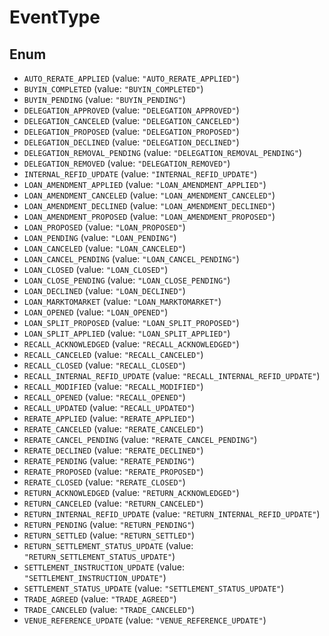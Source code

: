 # EventType

## Enum

* `AUTO_RERATE_APPLIED` (value: `"AUTO_RERATE_APPLIED"`)
* `BUYIN_COMPLETED` (value: `"BUYIN_COMPLETED"`)
* `BUYIN_PENDING` (value: `"BUYIN_PENDING"`)
* `DELEGATION_APPROVED` (value: `"DELEGATION_APPROVED"`)
* `DELEGATION_CANCELED` (value: `"DELEGATION_CANCELED"`)
* `DELEGATION_PROPOSED` (value: `"DELEGATION_PROPOSED"`)
* `DELEGATION_DECLINED` (value: `"DELEGATION_DECLINED"`)
* `DELEGATION_REMOVAL_PENDING` (value: `"DELEGATION_REMOVAL_PENDING"`)
* `DELEGATION_REMOVED` (value: `"DELEGATION_REMOVED"`)
* `INTERNAL_REFID_UPDATE` (value: `"INTERNAL_REFID_UPDATE"`)
* `LOAN_AMENDMENT_APPLIED` (value: `"LOAN_AMENDMENT_APPLIED"`)
* `LOAN_AMENDMENT_CANCELED` (value: `"LOAN_AMENDMENT_CANCELED"`)
* `LOAN_AMENDMENT_DECLINED` (value: `"LOAN_AMENDMENT_DECLINED"`)
* `LOAN_AMENDMENT_PROPOSED` (value: `"LOAN_AMENDMENT_PROPOSED"`)
* `LOAN_PROPOSED` (value: `"LOAN_PROPOSED"`)
* `LOAN_PENDING` (value: `"LOAN_PENDING"`)
* `LOAN_CANCELED` (value: `"LOAN_CANCELED"`)
* `LOAN_CANCEL_PENDING` (value: `"LOAN_CANCEL_PENDING"`)
* `LOAN_CLOSED` (value: `"LOAN_CLOSED"`)
* `LOAN_CLOSE_PENDING` (value: `"LOAN_CLOSE_PENDING"`)
* `LOAN_DECLINED` (value: `"LOAN_DECLINED"`)
* `LOAN_MARKTOMARKET` (value: `"LOAN_MARKTOMARKET"`)
* `LOAN_OPENED` (value: `"LOAN_OPENED"`)
* `LOAN_SPLIT_PROPOSED` (value: `"LOAN_SPLIT_PROPOSED"`)
* `LOAN_SPLIT_APPLIED` (value: `"LOAN_SPLIT_APPLIED"`)
* `RECALL_ACKNOWLEDGED` (value: `"RECALL_ACKNOWLEDGED"`)
* `RECALL_CANCELED` (value: `"RECALL_CANCELED"`)
* `RECALL_CLOSED` (value: `"RECALL_CLOSED"`)
* `RECALL_INTERNAL_REFID_UPDATE` (value: `"RECALL_INTERNAL_REFID_UPDATE"`)
* `RECALL_MODIFIED` (value: `"RECALL_MODIFIED"`)
* `RECALL_OPENED` (value: `"RECALL_OPENED"`)
* `RECALL_UPDATED` (value: `"RECALL_UPDATED"`)
* `RERATE_APPLIED` (value: `"RERATE_APPLIED"`)
* `RERATE_CANCELED` (value: `"RERATE_CANCELED"`)
* `RERATE_CANCEL_PENDING` (value: `"RERATE_CANCEL_PENDING"`)
* `RERATE_DECLINED` (value: `"RERATE_DECLINED"`)
* `RERATE_PENDING` (value: `"RERATE_PENDING"`)
* `RERATE_PROPOSED` (value: `"RERATE_PROPOSED"`)
* `RERATE_CLOSED` (value: `"RERATE_CLOSED"`)
* `RETURN_ACKNOWLEDGED` (value: `"RETURN_ACKNOWLEDGED"`)
* `RETURN_CANCELED` (value: `"RETURN_CANCELED"`)
* `RETURN_INTERNAL_REFID_UPDATE` (value: `"RETURN_INTERNAL_REFID_UPDATE"`)
* `RETURN_PENDING` (value: `"RETURN_PENDING"`)
* `RETURN_SETTLED` (value: `"RETURN_SETTLED"`)
* `RETURN_SETTLEMENT_STATUS_UPDATE` (value: `"RETURN_SETTLEMENT_STATUS_UPDATE"`)
* `SETTLEMENT_INSTRUCTION_UPDATE` (value: `"SETTLEMENT_INSTRUCTION_UPDATE"`)
* `SETTLEMENT_STATUS_UPDATE` (value: `"SETTLEMENT_STATUS_UPDATE"`)
* `TRADE_AGREED` (value: `"TRADE_AGREED"`)
* `TRADE_CANCELED` (value: `"TRADE_CANCELED"`)
* `VENUE_REFERENCE_UPDATE` (value: `"VENUE_REFERENCE_UPDATE"`)
